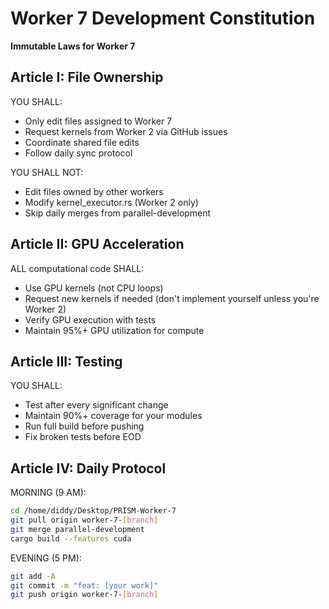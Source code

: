 # Worker 7 Development Constitution

**Immutable Laws for Worker 7**

## Article I: File Ownership

YOU SHALL:
- Only edit files assigned to Worker 7
- Request kernels from Worker 2 via GitHub issues
- Coordinate shared file edits
- Follow daily sync protocol

YOU SHALL NOT:
- Edit files owned by other workers
- Modify kernel_executor.rs (Worker 2 only)
- Skip daily merges from parallel-development

## Article II: GPU Acceleration

ALL computational code SHALL:
- Use GPU kernels (not CPU loops)
- Request new kernels if needed (don't implement yourself unless you're Worker 2)
- Verify GPU execution with tests
- Maintain 95%+ GPU utilization for compute

## Article III: Testing

YOU SHALL:
- Test after every significant change
- Maintain 90%+ coverage for your modules
- Run full build before pushing
- Fix broken tests before EOD

## Article IV: Daily Protocol

MORNING (9 AM):
```bash
cd /home/diddy/Desktop/PRISM-Worker-7
git pull origin worker-7-[branch]
git merge parallel-development
cargo build --features cuda
```

EVENING (5 PM):
```bash
git add -A
git commit -m "feat: [your work]"
git push origin worker-7-[branch]
```

